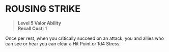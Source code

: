 # ROUSING STRIKE

> **Level 5 Valor Ability**  
> **Recall Cost:** 1

Once per rest, when you critically succeed on an attack, you and allies who can see or hear you can clear a Hit Point or 1d4 Stress.
